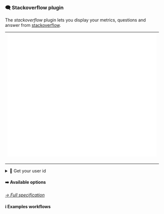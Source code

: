### 🗨️ Stackoverflow plugin

The *stackoverflow* plugin lets you display your metrics, questions and answer from [stackoverflow](https://stackoverflow.com/).

<table>
  <td align="center">
    <img src="https://github.com/lowlighter/lowlighter/blob/master/metrics.plugin.stackoverflow.svg">
    <img width="900" height="1" alt="">
  </td>
</table>

<details>
<summary>💬 Get your user id</summary>

Go to [stackoverflow.com](https://stackoverflow.com/) and click on your account profile.

Your user id will be in both url and search bar.

![User id](/.github/readme/imgs/plugin_stackoverflow_user_id.png)

</details>

#### ➡️ Available options

<!--options-->
<!--/options-->

*[→ Full specification](metadata.yml)*

#### ℹ️ Examples workflows

<!--examples-->
<!--/examples-->